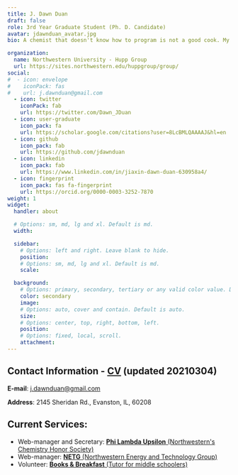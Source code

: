 ```yaml
---
title: J. Dawn Duan
draft: false
role: 3rd Year Graduate Student (Ph. D. Candidate)
avatar: jdawnduan_avatar.jpg
bio: A chemist that doesn't know how to program is not a good cook. My research interests include electrochemical properties of materials, measurement techniques including electron microscopy and crystallography. Beyond that, I am trying to extend my knowledge on Python.

organization:
  name: Northwestern University - Hupp Group
  url: https://sites.northwestern.edu/huppgroup/group/
social:
#  - icon: envelope
#    iconPack: fas
#    url: j.dawnduan@gmail.com
  - icon: twitter
    iconPack: fab
    url: https://twitter.com/Dawn_JDuan
  - icon: user-graduate
    icon_pack: fa
    url: https://scholar.google.com/citations?user=8LcBMLQAAAAJ&hl=en
  - icon: github
    icon_pack: fab
    url: https://github.com/jdawnduan
  - icon: linkedin
    icon_pack: fab
    url: https://www.linkedin.com/in/jiaxin-dawn-duan-630958a4/
  - icon: fingerprint
    icon_pack: fas fa-fingerprint
    url: https://orcid.org/0000-0003-3252-7870
weight: 1
widget:
  handler: about

  # Options: sm, md, lg and xl. Default is md.
  width:

  sidebar:
    # Options: left and right. Leave blank to hide.
    position:
    # Options: sm, md, lg and xl. Default is md.
    scale:

  background:
    # Options: primary, secondary, tertiary or any valid color value. Default is primary.
    color: secondary
    image:
    # Options: auto, cover and contain. Default is auto.
    size:
    # Options: center, top, right, bottom, left.
    position:
    # Options: fixed, local, scroll.
    attachment:
---
```


## Contact Information - <a href = "Jiaxin_Duan_NU_HuppGroup_CV.pdf" target="_blank">**CV**</a> (updated 20210304)
**E-mail**: j.dawnduan@gmail.com

**Address**: 2145 Sheridan Rd., Evanston, IL, 60208


## Current Services:  
- Web-manager and Secretary: <a href = "http://nuplu.weebly.com/">**Phi Lambda Upsilon** (Northwestern's Chemistry Honor Society)</a>
- Web-manager: <a href = "https://sites.northwestern.edu/netg0/">**NETG** (Northwestern Energy and Technology Group)</a>
- Volunteer: <a href = "https://www.booksbreakfast.org/">**Books & Breakfast** (Tutor for middle schoolers)</a>
